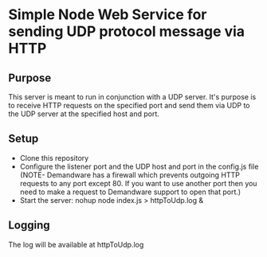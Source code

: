 Simple Node Web Service for sending UDP protocol message via HTTP
==============

Purpose
--------------

This server is meant to run in conjunction with a UDP server. It's purpose is to receive HTTP requests on the specified port and send them via UDP to the UDP server at the specified host and port.

Setup
--------------
  
- Clone this repository
- Configure the listener port and the UDP host and port in the config.js file (NOTE- Demandware has a firewall which prevents outgoing HTTP requests to any port except 80. If you want to use another port then you need to make a request to Demandware support to open that port.)
- Start the server: nohup node index.js > httpToUdp.log &

Logging
-------------

The log will be available at httpToUdp.log
